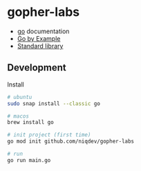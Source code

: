 # gopher-labs

* [go](https://go.dev/doc) documentation
* [Go by Example](https://gobyexample.com)
* [Standard library](https://pkg.go.dev/std)

## Development

Install
```bash
# ubuntu
sudo snap install --classic go

# macos
brew install go

# init project (first time)
go mod init github.com/niqdev/gopher-labs

# run
go run main.go
```
